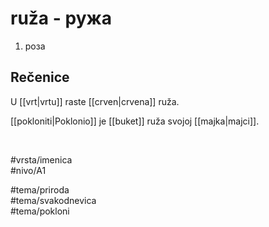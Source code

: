 # ruža - ружа

1. роза  

## Rečenice

U [[vrt|vrtu]] raste [[crven|crvena]] ruža.

[[pokloniti|Poklonio]] je [[buket]] ruža svojoj [[majka|majci]].  

<br>

#vrsta/imenica  
#nivo/A1  

#tema/priroda  
#tema/svakodnevica  
#tema/pokloni  
